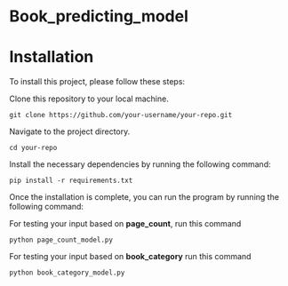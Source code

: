 # Book_predicting_model



# Installation
To install this project, please follow these steps:

Clone this repository to your local machine.

```git clone https://github.com/your-username/your-repo.git```

Navigate to the project directory.

```cd your-repo```

Install the necessary dependencies by running the following command:

```pip install -r requirements.txt```

Once the installation is complete, you can run the program by running the following command:

For testing your input based on **page_count**, run this command

```python page_count_model.py```

For testing your input based on **book_category** run this command

```python book_category_model.py```

